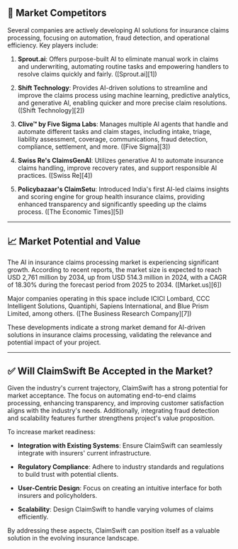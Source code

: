 ## 🏢 Market Competitors

Several companies are actively developing AI solutions for insurance claims processing, focusing on automation, fraud detection, and operational efficiency. Key players include:

1. **Sprout.ai**: Offers purpose-built AI to eliminate manual work in claims and underwriting, automating routine tasks and empowering handlers to resolve claims quickly and fairly. ([Sprout.ai][1])

2. **Shift Technology**: Provides AI-driven solutions to streamline and improve the claims process using machine learning, predictive analytics, and generative AI, enabling quicker and more precise claim resolutions. ([Shift Technology][2])

3. **Clive™ by Five Sigma Labs**: Manages multiple AI agents that handle and automate different tasks and claim stages, including intake, triage, liability assessment, coverage, communications, fraud detection, compliance, settlement, and more. ([Five Sigma][3])

4. **Swiss Re's ClaimsGenAI**: Utilizes generative AI to automate insurance claims handling, improve recovery rates, and support responsible AI practices. ([Swiss Re][4])

5. **Policybazaar's ClaimSetu**: Introduced India's first AI-led claims insights and scoring engine for group health insurance claims, providing enhanced transparency and significantly speeding up the claims process. ([The Economic Times][5])

---

## 📈 Market Potential and Value

The AI in insurance claims processing market is experiencing significant growth. According to recent reports, the market size is expected to reach USD 2,761 million by 2034, up from USD 514.3 million in 2024, with a CAGR of 18.30% during the forecast period from 2025 to 2034. ([Market.us][6])

Major companies operating in this space include ICICI Lombard, CCC Intelligent Solutions, Quantiphi, Sapiens International, and Blue Prism Limited, among others. ([The Business Research Company][7])

These developments indicate a strong market demand for AI-driven solutions in insurance claims processing, validating the relevance and potential impact of your project.

---

## ✅ Will ClaimSwift Be Accepted in the Market?

Given the industry's current trajectory, ClaimSwift has a strong potential for market acceptance. The focus on automating end-to-end claims processing, enhancing transparency, and improving customer satisfaction aligns with the industry's needs. Additionally, integrating fraud detection and scalability features further strengthens project's value proposition.

To increase market readiness:

* **Integration with Existing Systems**: Ensure ClaimSwift can seamlessly integrate with insurers' current infrastructure.

* **Regulatory Compliance**: Adhere to industry standards and regulations to build trust with potential clients.

* **User-Centric Design**: Focus on creating an intuitive interface for both insurers and policyholders.

* **Scalability**: Design ClaimSwift to handle varying volumes of claims efficiently.

By addressing these aspects, ClaimSwift can position itself as a valuable solution in the evolving insurance landscape.

